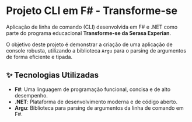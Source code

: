 # Projeto CLI em F# - Transforme-se

Aplicação de linha de comando (CLI) desenvolvida em F# e .NET como parte do programa educacional **Transforme-se da Serasa Experian**.

O objetivo deste projeto é demonstrar a criação de uma aplicação de console robusta, utilizando a biblioteca `Argu` para o parsing de argumentos de forma eficiente e tipada.

## ✨ Tecnologias Utilizadas

- **F#**: Uma linguagem de programação funcional, concisa e de alto desempenho.
- **.NET**: Plataforma de desenvolvimento moderna e de código aberto.
- **Argu**: Biblioteca para parsing de argumentos da linha de comando em F#.
